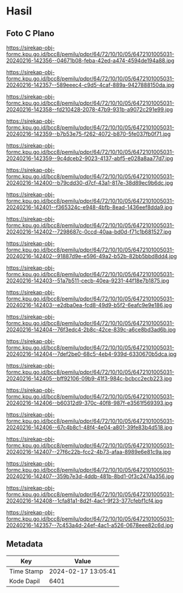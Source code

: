# Hasil

## Foto C Plano

https://sirekap-obj-formc.kpu.go.id/bcc8/pemilu/pdpr/64/72/10/10/05/6472101005031-20240216-142356--04671b08-feba-42ed-a474-4594de194a88.jpg

https://sirekap-obj-formc.kpu.go.id/bcc8/pemilu/pdpr/64/72/10/10/05/6472101005031-20240216-142357--589eeec4-c9d5-4caf-889a-9427888150da.jpg

https://sirekap-obj-formc.kpu.go.id/bcc8/pemilu/pdpr/64/72/10/10/05/6472101005031-20240216-142358--fd210428-2078-47b9-931b-a9072c291e99.jpg

https://sirekap-obj-formc.kpu.go.id/bcc8/pemilu/pdpr/64/72/10/10/05/6472101005031-20240216-142359--b7b53e75-f262-4072-b870-5fe037fb0f71.jpg

https://sirekap-obj-formc.kpu.go.id/bcc8/pemilu/pdpr/64/72/10/10/05/6472101005031-20240216-142359--9c4dceb2-9023-4137-abf5-e028a8aa77d7.jpg

https://sirekap-obj-formc.kpu.go.id/bcc8/pemilu/pdpr/64/72/10/10/05/6472101005031-20240216-142400--b79cdd30-d7cf-43a1-817e-38d89ec9b6dc.jpg

https://sirekap-obj-formc.kpu.go.id/bcc8/pemilu/pdpr/64/72/10/10/05/6472101005031-20240216-142401--f365324c-e948-4bfb-8ead-1436eef8dda9.jpg

https://sirekap-obj-formc.kpu.go.id/bcc8/pemilu/pdpr/64/72/10/10/05/6472101005031-20240216-142402--7298687c-0ccd-40aa-bd0d-f71c1b681527.jpg

https://sirekap-obj-formc.kpu.go.id/bcc8/pemilu/pdpr/64/72/10/10/05/6472101005031-20240216-142402--91887d9e-e596-49a2-b52b-82bb5bbd8dd4.jpg

https://sirekap-obj-formc.kpu.go.id/bcc8/pemilu/pdpr/64/72/10/10/05/6472101005031-20240216-142403--51a7b511-cecb-40ea-9231-44f18e7b1875.jpg

https://sirekap-obj-formc.kpu.go.id/bcc8/pemilu/pdpr/64/72/10/10/05/6472101005031-20240216-142403--e2dba0ea-fcd8-49d9-b5f2-6eafc9e9e186.jpg

https://sirekap-obj-formc.kpu.go.id/bcc8/pemilu/pdpr/64/72/10/10/05/6472101005031-20240216-142404--76f3edc4-2b8c-42ce-839c-a6ce8bd3ad6b.jpg

https://sirekap-obj-formc.kpu.go.id/bcc8/pemilu/pdpr/64/72/10/10/05/6472101005031-20240216-142404--7def2be0-68c5-4eb4-939d-6330670b5dca.jpg

https://sirekap-obj-formc.kpu.go.id/bcc8/pemilu/pdpr/64/72/10/10/05/6472101005031-20240216-142405--bff92106-09b9-41f3-984c-bcbcc2ecb223.jpg

https://sirekap-obj-formc.kpu.go.id/bcc8/pemilu/pdpr/64/72/10/10/05/6472101005031-20240216-142406--b60312d9-370c-40f8-987f-e3561f569393.jpg

https://sirekap-obj-formc.kpu.go.id/bcc8/pemilu/pdpr/64/72/10/10/05/6472101005031-20240216-142406--67c4b8c1-48f4-4e04-a801-39fe83b4d518.jpg

https://sirekap-obj-formc.kpu.go.id/bcc8/pemilu/pdpr/64/72/10/10/05/6472101005031-20240216-142407--27f6c22b-fcc2-4b73-afaa-8989e6e81c9a.jpg

https://sirekap-obj-formc.kpu.go.id/bcc8/pemilu/pdpr/64/72/10/10/05/6472101005031-20240216-142407--359b7e3d-4ddb-481b-8bd1-0f3c2474a356.jpg

https://sirekap-obj-formc.kpu.go.id/bcc8/pemilu/pdpr/64/72/10/10/05/6472101005031-20240216-142408--1cfa81a1-8d2f-4ac1-9f23-377cfebf1cf4.jpg

https://sirekap-obj-formc.kpu.go.id/bcc8/pemilu/pdpr/64/72/10/10/05/6472101005031-20240216-142357--7c453a4d-24ef-4ac1-a526-0678eee82c6d.jpg


## Metadata

| Key        | Value               |
| ---------- | ------------------- |
| Time Stamp | 2024-02-17 13:05:41 |
| Kode Dapil | 6401                |



